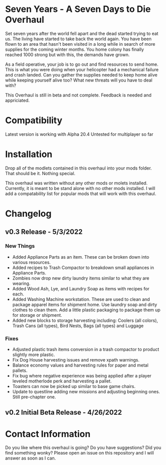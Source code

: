 # Seven Years - A Seven Days to Die Overhaul

Set seven years after the world fell apart and the dead started trying to eat us. The living have started to take back the world again. You have been flown to an area that hasn't been visited in a long while in search of more supplies for the coming winter months. You home colony has finally reached 1000 strong but with this, the demands have grown. 

As a field operative, your job is to go out and find resources to send home. This is what you were doing when your helicopter had a mechanical failure and crash landed. Can you gather the supplies needed to keep home alive while keeping yourself alive too? What new threats will you have to deal with?

This Overhaul is still in beta and not complete. Feedback is needed and appriciated. 

# Compatibility

Latest version is working with Alpha 20.4
Untested for multiplayer so far 

# Installation

Drop all of the modlets contained in this overhaul into your mods folder. That should be it. Nothing special.

This overhaul was written without any other mods or molets installed. Currently, it is meant to be stand alone with no other mods installed. I will add a compatability list for popular mods that will work with this overhaul.

# Changelog

## v0.3 Release - 5/3/2022

### New Things

- Added Appliance Parts as an item. These can be broken down into various resources.  
- Added recipes to Trash Compactor to breakdown small appliances in Appliance Parts.
- Zombies now drop new dirty laundry items similar to what they are wearing.
- Added Wood Ash, Lye, and Laundry Soap as items with recipes for each.
- Added Washing Machine workstation. These are used to clean and package apparel items for shipment home. Use laundry soap and dirty clothes to clean them. Add a little plastic packaging to package them up for storage or shipment.
- Added new blocks to storage harvesting including: Coolers (all colors), Trash Cans (all types), Bird Nests, Bags (all types) and Luggage

### Fixes

- Adjusted plastic trash items conversion in a trash compactor to product slightly more plastic.
- Fix Dog House harvesting issues and remove xpath warnings.
- Balance economy values and harvesting rules for paper and metal pallets. 
- Fix bug where negative experience was being applied after a player leveled motherlode perk and harvesting a pallet.
- Toasters can now be picked up similar to base game chairs. 
- Update to questline adding new missions and adjusting beginning ones. Still pre-chapter one.

## v0.2 Initial Beta Release - 4/26/2022

# Contact Information

Do you like where this overhaul is going? Do you have suggestions? Did you find something wonky? Please open an issue on this repository and I will answer as soon as I can.